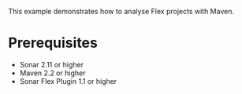 This example demonstrates how to analyse Flex projects with Maven.

Prerequisites
=============

* Sonar 2.11 or higher
* Maven 2.2 or higher
* Sonar Flex Plugin 1.1 or higher
